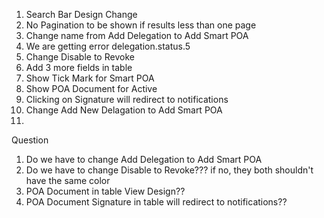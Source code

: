 1. Search Bar Design Change
2. No Pagination to be shown if results less than one page
3. Change name from Add Delegation to Add Smart POA
4. We are getting error delegation.status.5
5. Change Disable to Revoke
6. Add 3 more fields in table
7. Show Tick Mark for Smart POA
8. Show POA Document for Active
9. Clicking on Signature will redirect to notifications
10. Change Add New Delagation to Add Smart POA
11. 





Question
1. Do we have to change Add Delegation to Add Smart POA
2. Do we have to change Disable to Revoke??? if no, they both shouldn't have the same color
3. POA Document in table View Design??
4. POA Document Signature in table will redirect to notifications??